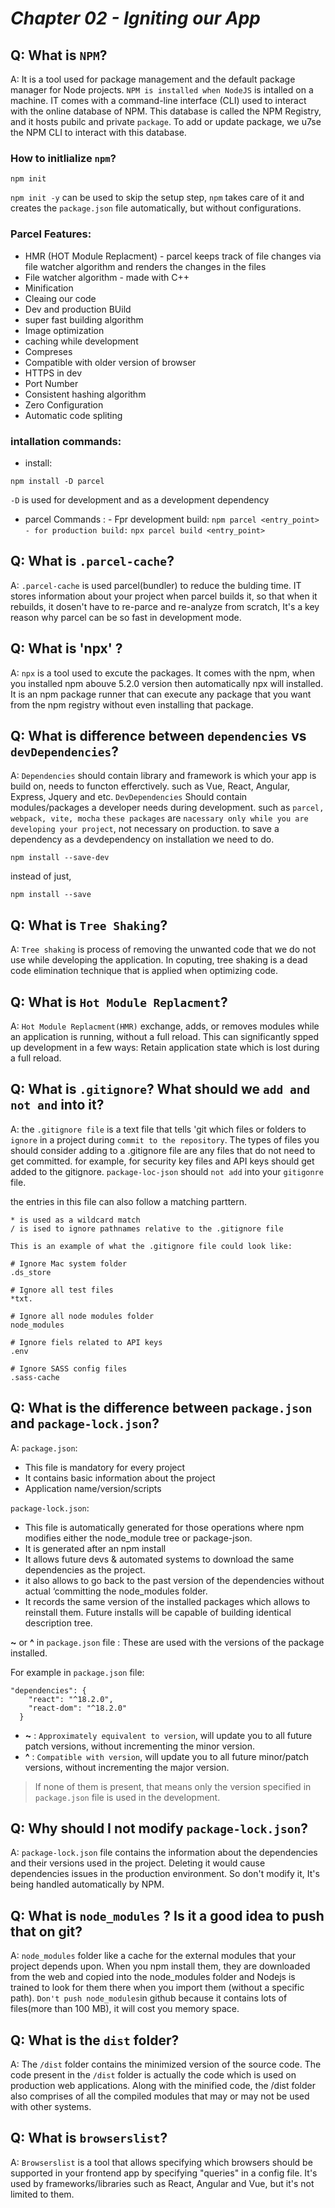 # _Chapter 02 - Igniting our App_

## Q: What is `NPM`?
A: It is a tool used for package management and the default package manager for Node projects. `NPM is installed when NodeJS` is intalled on a machine. IT comes with a command-line interface (CLI) used to interact with the online database of NPM. This database is called the NPM Registry, and it hosts pubilc and private `package`. To add or update package, we u7se the NPM CLI to interact with this database.

### How to initlialize `npm`?
```
npm init
```
`npm init -y` can be used to skip the setup step, `npm` takes care of it and creates the `package.json` file automatically, but without configurations.

### Parcel Features:
* HMR (HOT Module Replacment) - parcel keeps track of file changes via file watcher algorithm and renders the changes in the files
* File watcher algorithm - made with C++
* Minification
* Cleaing our code
* Dev and production BUild
* super fast building algorithm
* Image optimization
* caching while development
* Compreses
* Compatible with older version of browser
* HTTPS in dev
* Port Number
* Consistent hashing algorithm
* Zero Configuration
* Automatic code spliting

### intallation commands:
- install:
```
npm install -D parcel
```
`-D` is used for development and as a development dependency

- parcel Commands : 
      - Fpr development build:
      ```
      npm parcel <entry_point>
      ```
      ```
      - for production build:
      ```
      ```
      npx parcel build <entry_point>
      ```
## Q: What is `.parcel-cache`?
A: `.parcel-cache` is used parcel(bundler) to reduce the bulding time. IT stores information about your project when parcel builds it, so that when it rebuilds, it dosen't have to re-parce and re-analyze from scratch, It's a key reason why parcel can be so fast in development mode.

## Q: What is 'npx' ?
A: `npx` is a tool used to excute the packages. It comes with the npm, when you installed npm abouve 5.2.0 version then automatically npx will installed. It is an npm package runner that can execute any package that you want from the npm registry without even installing that package.

## Q: What is difference between `dependencies` vs `devDependencies`?
A: `Dependencies` should contain library and framework is which your app is build on, needs to functon efferctively. such as Vue, React, Angular, Express, Jquery and etc.
`DevDependencies` Should contain modules/packages a developer needs during development.
such as `parcel, webpack, vite, mocha`
`these packages` are `nacessary only while you are developing your project`, not necessary on production.
to save a dependency as a devdependency on installation we need to do.
```
npm install --save-dev
```
instead of just,
```
npm install --save
```

## Q: What is `Tree Shaking`?
A: `Tree shaking` is process of removing the unwanted code that we do not use while developing the application.
In coputing, tree shaking is a dead code elimination technique that is applied when optimizing code.

## Q: What is `Hot Module Replacment`?
A: `Hot Module Replacment(HMR)` exchange, adds, or removes modules while an application is running, without a full reload. This can significantly spped up development in a few ways: Retain application state which is lost during a full reload.

## Q: What is `.gitignore`? What should we `add and not and` into it?

A: the `.gitignore file` is a text file that tells 'git which files or folders to `ignore` in a project during `commit to the repository`.
 The types of files you should consider adding to a .gitignore file are any files that do not need to get committed. for example, for security  key files and API keys should get added to the gitignore.
`package-loc-json` should `not add` into your `gitigonre` file.

the entries in this file can also follow a matching parttern.

```
* is used as a wildcard match
/ is ised to ignore pathnames relative to the .gitignore file

This is an example of what the .gitignore file could look like:

# Ignore Mac system folder
.ds_store

# Ignore all test files
*txt.

# Ignore all node modules folder
node_modules

# Ignore fiels related to API keys
.env

# Ignore SASS config files
.sass-cache
```


## Q: What is the difference between `package.json` and `package-lock.json`?
A: `package.json`:
* This file is mandatory for every project
* It contains basic information about the project
* Application name/version/scripts

`package-lock.json`:
* This file is automatically generated for those operations where npm modifies either the node_module tree or package-json.
* It is generated after an npm install
* It allows future devs & automated systems to download the same dependencies as the project.
* it also allows to go back to the past version of the dependencies without actual
‘committing the node_modules folder.
* It records the same version of the installed packages which allows to reinstall them.
Future installs will be capable of building identical description tree.

**~** or **^** in `package.json` file :
These are used with the versions of the package installed.

For example  in `package.json` file:
```
"dependencies": {
    "react": "^18.2.0",
    "react-dom": "^18.2.0"
  }
```

* **~** : `Approximately equivalent to version`, will update you to all future patch versions, without incrementing the minor version.
* **^** : `Compatible with version`, will update you to all future minor/patch versions, without incrementing the major version.

> If none of them is present, that means only the version specified in `package.json` file is used in the development.


## Q: Why should I not modify `package-lock.json`?
A: `package-lock.json` file contains the information about the dependencies and their versions used in the project. Deleting it would cause dependencies issues in the production environment. So don't modify it, It's being handled automatically by NPM.

## Q: What is `node_modules` ? Is it a good idea to push that on git?
A: `node_modules` folder like a cache for the external modules that your project depends upon. When you npm install them, they are downloaded from the web and copied into the node_modules folder and Nodejs is trained to look for them there when you import them (without a specific path).
`Don't push node_modules`in github because it contains lots of files(more than 100 MB), it will cost you memory space.


## Q: What is the `dist` folder?
A: The `/dist` folder contains the minimized version of the source code. The code present in the `/dist` folder is actually the code which is used on production web applications. Along with the minified code, the /dist folder also comprises of all the compiled modules that may or may not be used with other systems.


## Q: What is `browserslist`?
A: `Browserslist` is a tool that allows specifying which browsers should be supported in your frontend app by specifying "queries" in a config file. It's used by frameworks/libraries such as React, Angular and Vue, but it's not limited to them.
